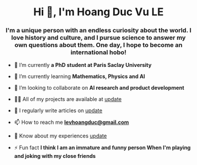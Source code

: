 <h1 align="center">Hi 👋, I'm Hoang Duc Vu LE</h1>
<h3 align="center">I'm a unique person with an endless curiosity about the world. I love history and culture, and I pursue science to answer my own questions about them. One day, I hope to become an international hobo!</h3>

- 🔭 I’m currently **a PhD student at Paris Saclay University**

- 🌱 I’m currently learning **Mathematics, Physics and AI**

- 👯 I’m looking to collaborate on **AI research and product development**

- 👨‍💻 All of my projects are available at [update](update)

- 📝 I regularly write articles on [update](update)

- 📫 How to reach me **levhoangduc@gmail.com**

- 📄 Know about my experiences [update](update)

- ⚡ Fun fact **I think I am an immature and funny person When I'm playing and joking with my close friends**


